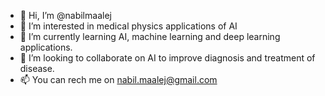 - 👋 Hi, I’m @nabilmaalej
- 👀 I’m interested in medical physics applications of AI
- 🌱 I’m currently learning AI, machine learning and deep learning applications.
- 💞️ I’m looking to collaborate on AI to improve diagnosis and treatment of disease.
- 📫 You can rech me on nabil.maalej@gmail.com

<!---
nabilmaalej/nabilmaalej is a ✨ special ✨ repository because its `README.md` (this file) appears on your GitHub profile.
You can click the Preview link to take a look at your changes.
--->
